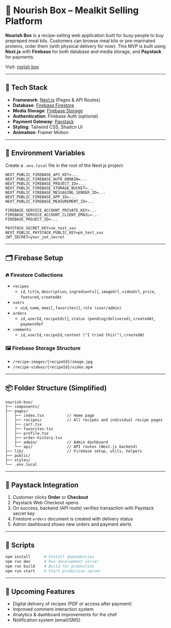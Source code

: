 # 🥗 Nourish Box – Mealkit Selling Platform

**Nourish Box** is a recipe-selling web application built for busy people to buy prepreped meal kits. Customers can browse meal kits or pre-marinated proteins, order them (with physical delivery for now). This MVP is built using **Next.js** with **Firebase** for both database and media storage, and **Paystack** for payments.

Visit: [norish box](https://nourish-box.vercel.app)

---

## 🔧 Tech Stack

- **Framework**: [Next.js](https://nextjs.org/) (Pages & API Routes)
- **Database**: [Firebase Firestore](https://firebase.google.com/products/firestore)
- **Media Storage**: [Firebase Storage](https://firebase.google.com/products/storage)
- **Authentication**: Firebase Auth (optional)
- **Payment Gateway**: [Paystack](https://paystack.com/)
- **Styling**: Tailwind CSS, Shadcn UI
- **Animation**: Framer Motion

---

## 🔐 Environment Variables

Create a `.env.local` file in the root of the Next.js project:

```env
NEXT_PUBLIC_FIREBASE_API_KEY=...
NEXT_PUBLIC_FIREBASE_AUTH_DOMAIN=...
NEXT_PUBLIC_FIREBASE_PROJECT_ID=...
NEXT_PUBLIC_FIREBASE_STORAGE_BUCKET=...
NEXT_PUBLIC_FIREBASE_MESSAGING_SENDER_ID=...
NEXT_PUBLIC_FIREBASE_APP_ID=...
NEXT_PUBLIC_FIREBASE_MEASUREMENT_ID=...

FIREBASE_SERVICE_ACCOUNT_PRIVATE_KEY=...
FIREBASE_SERVICE_ACCOUNT_CLIENT_EMAIL=...
FIREBASE_PROJECT_ID=...

PAYSTACK_SECRET_KEY=sk_test_xxx
NEXT_PUBLIC_PAYSTACK_PUBLIC_KEY=pk_test_xxx
JWT_SECRET=your_jwt_secret
```

---

## 🗂️ Firebase Setup

### 🔥 Firestore Collections

- `recipes`
  - `id`, `title`, `description`, `ingredients[]`, `imageUrl`, `videoUrl`, `price`, `featured`, `createdAt`
- `users`
  - `uid`, `name`, `email`, `favorites[]`, `role (user/admin)`
- `orders`
  - `id`, `userId`, `recipeIds[]`, `status (pending/delivered)`, `createdAt`, `paymentRef`
- `comments`
  - `id`, `userId`, `recipeId`, `content ("I tried this!")`, `createdAt`

### 🖼️ Firebase Storage Structure

- `/recipe-images/{recipeId}/image.jpg`
- `/recipe-videos/{recipeId}/video.mp4`

---

## 📦 Folder Structure (Simplified)

```
nourish-box/
├── components/
├── pages/
│   ├── index.tsx          // Home page
│   ├── recipes/           // All recipes and individual recipe pages
│   ├── cart.tsx
│   ├── favorites.tsx
│   ├── profile.tsx
│   ├── order-history.tsx
│   ├── admin/             // Admin dashboard
│   └── api/               // API routes (Next.js backend)
├── lib/                   // Firebase setup, utils, helpers
├── public/
├── styles/
└── .env.local
```

---

## 💸 Paystack Integration

1. Customer clicks **Order** or **Checkout**
2. Paystack Web Checkout opens
3. On success, backend (API route) verifies transaction with Paystack secret key
4. Firestore `orders` document is created with delivery status
5. Admin dashboard shows new orders and payment alerts

---

## 🧪 Scripts

```bash
npm install      # Install dependencies
npm run dev      # Run development server
npm run build    # Build for production
npm run start    # Start production server
```

---

## 🚀 Upcoming Features

- Digital delivery of recipes (PDF or access after payment)
- Improved comment interaction system
- Analytics & dashboard improvements for the chef
- Notification system (email/SMS)
